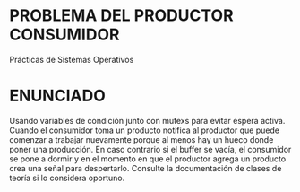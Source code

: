 PROBLEMA DEL PRODUCTOR CONSUMIDOR
=================================

Prácticas de Sistemas Operativos

# ENUNCIADO

Usando variables de condición junto con mutexs para evitar espera activa. Cuando el consumidor toma un producto notifica al productor que puede comenzar a trabajar nuevamente porque al menos hay un hueco donde poner una producción. En caso contrario si el buffer se vacía, el consumidor se pone a dormir y en el momento en que el productor agrega un producto crea una señal para despertarlo. Consulte la documentación de clases de teoría si lo considera oportuno.

